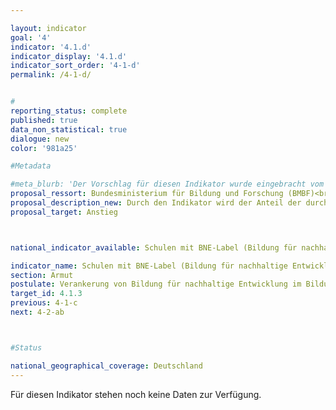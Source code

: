 ```yaml
---

layout: indicator        
goal: '4'        
indicator: '4.1.d'        
indicator_display: '4.1.d'        
indicator_sort_order: '4-1-d'        
permalink: /4-1-d/        


#
reporting_status: complete        
published: true        
data_non_statistical: true        
dialogue: new
color: '981a25'

#Metadata  

#meta_blurb: 'Der Vorschlag für diesen Indikator wurde eingebracht vom Bundesministerium für Bildung und Forschung (BMBF).'
proposal_ressort: Bundesministerium für Bildung und Forschung (BMBF)<br>Bundesministerium für Umwelt, Naturschutz, nukleare Sicherheit und Verbraucherschutz (BMUV)<br>Bundesministerium für wirtschaftliche Zusammenarbeit und Entwicklung (BMZ)
proposal_description_new: Durch den Indikator wird der Anteil der durch BNE-Schullabel ausgezeichneten Schulen in Deutschland an der Gesamtzahl der allgemein- und berufsbildenden Schulen dargestellt. Der Indikator bildet das besondere Engagement der Schulen für eine Verankerung von Bildung für nachhaltige Entwicklung (BNE) im Unterricht, in der Schulentwicklung sowie in der Schule als Ganzes ab.
proposal_target: Anstieg   



national_indicator_available: Schulen mit BNE-Label (Bildung für nachhaltige Entwicklung)       

indicator_name: Schulen mit BNE-Label (Bildung für nachhaltige Entwicklung)         
section: Armut        
postulate: Verankerung von Bildung für nachhaltige Entwicklung im Bildungssystem vorantreiben       
target_id: 4.1.3        
previous: 4-1-c       
next: 4-2-ab        



#Status        

national_geographical_coverage: Deutschland               
---
```

Für diesen Indikator stehen noch keine Daten zur Verfügung.
